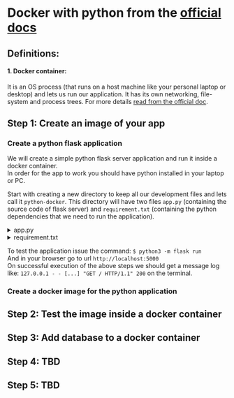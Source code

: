 # Docker with python from the [official docs](https://docs.docker.com/language/python/)

## Definitions:
#### 1. Docker container:
It is an OS process (that runs on a host machine like your personal laptop or desktop) and lets us run our application. It has its own networking, file-system and process trees. For more details [read from the official doc](https://docs.docker.com/get-started/overview/#containers).

## Step 1: Create an image of your app
### Create a python flask application
  We will create a simple python flask server application and run it inside a docker container.\
  In order for the app to work you should have python installed in your laptop or PC.
  
  Start with creating a new directory to keep all our development files and lets call it `python-docker`. This directory will have two files `app.py` (containing the source code of flask server) and `requirement.txt` (containing the python dependencies that we need to run the application).
  
  <details>
    <summary>app.py</summary>
    
    ```
  from flask import Flask
  app = Flask(__name__)
  
  @app.route('/')
  def hello_world():
      return 'Hello, Docker!'
    ```
  </details>
  
  
  <details>
    <summary>requirement.txt</summary>
    
    ```
  # This file is used by pip to install required python packages
  # Usage: pip install -r requirements.txt
  
  # Flask Framework
  Flask==1.0.2
    ```
  </details>
  
  To test the application issue the command: `$ python3 -m flask run`\
  And in your browser go to url `http://localhost:5000`\
  On successful execution of the above steps we should get a message log like: `127.0.0.1 - - [...] "GET / HTTP/1.1" 200` on the terminal.

### Create a docker image for the python application
  
  
## Step 2: Test the image inside a docker container

## Step 3: Add database to a docker container

## Step 4: TBD

## Step 5: TBD
